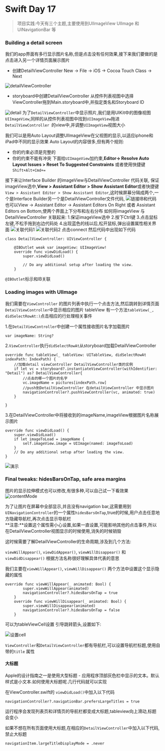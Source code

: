 # Swift Day 17
> 项目实践:今天有三个主题,主要使用到UIImageView UIImage 和 UINavigationBar 等

### Building a detail screen
我们的app界面有多行显示图片名称,但是点击没有任何效果,接下来我们要做的是点击进入另一个详情页面展示图片

* 创建DetailViewController
New -> File -> iOS -> Cocoa Touch Class -> Next

![detailViewController](images/project1_12.png)

* storyboard中创建DetailViewController
从控件列表视图中选择ViewController拖到Main.storyboard中,并指定类名和Storyboard ID

![detail](images/project1_13.png)
为了`DetailViewController`中显示照片,我们是用UIKit中的图像视图`UIImageView`,同样的从控件列表视图中找到`UIImageView`拖进`DetailViewController `的view中,并调整`UIImageView`视图大小

我们可以是用Auto Layout调整UIImageView在父视图的显示,以适应iphone和iPad中不同的显示效果
Auto Layout的内容很多,但有两个规则:

* 你的约束必须是完整的
* 你的约束不能有冲突
下面给`UIImageView`加约束,**Editor-> Resolve Auto Layout Issues > Reset To Suggested Constraints** 或者使用快捷键 `Shift+Alt+Cmd+=`

接下来让Interface Builder 的imageView与DetailViewController 代码关联,
保证imageView选中,**View > Assistant Editor > Show Assistant Editor**或者快捷键`View > Assistant Editor > Show Assistant Editor`,这时候屏幕分隔成两个,一个是Interface Builder另一个是DetailViewController文件代码,
![链接IB和代码](images/project1_14.png)
也可以View -> Assistant Editor -> Assistant Editors On Right 或者 Assistant Editors on Bottom,使两个界面上下分布和左右分布
如何将imageView 与DetailViewController 关联起来:
1.保证imageView选中
2.按下Ctrl键
3.点击鼠标左键,不松手拖到右边代码处
4.出现蓝色的线以后,松开鼠标,弹出设置属性相关界面
![关联代码1](images/project1_15.png)
![关联代码2](images/project1_16.png)
点击connect
然后代码中出现如下代码

```
class DetailViewController: UIViewController {

    @IBOutlet weak var imageView: UIImageView!
    override func viewDidLoad() {
        super.viewDidLoad()

        // Do any additional setup after loading the view.
    }
```
`@IBOutlet`标示和IB关联

### Loading images with UIImage
我们需要在`ViewController` 的图片列表中执行一个点击方法,然后跳转到详情页面`DetailViewController`中显示相应的图片
tableView 有一个方法`tableView(_, didSelectRowAt:)`点击相应的行处理相关事件

1.在`DetailViewController`中创建一个属性接收图片名字加载图片

```
var imageName: String?
```

2.`ViewController`执行`didSelectRowAt`从storyboard加载DetailViewController

```
override func tableView(_ tableView: UITableView, didSelectRowAt indexPath: IndexPath) {
    //加载detail viewController DetailViewController类的实例
    if let vc = storyboard?.instantiateViewController(withIdentifier: "Detail") as? DetailViewController{
        //点击的哪一个图片的名字
        vc.imageName = pictures[indexPath.row]
        //push到DetailViewController 在detailViewController 中显示图片
        navigationController?.pushViewController(vc, animated: true)
    }
    
}
```
3.在DetailViewController中将接收到的imageName,imageView根据图片名称展示图片

```
override func viewDidLoad() {
    super.viewDidLoad()
    if let imageToLoad = imageName {
        self.imageView.image = UIImage(named: imageToLoad)
    }
    // Do any additional setup after loading the view.
}
```
![演示](images/project1_1.gif)

### Final tweaks: hidesBarsOnTap, safe area margins
图片的显示拉伸模式也可以修改,有很多种,可以自己试一下看效果
![contentMode](images/project1_17.png)

为了让图片在屏幕中全部显示,并且没有navigation bar,这需要用到`UINavigationController`的一个属性`hidesBarsOnTap`,true的时候,用户点击任意地方隐藏导航栏,再次点击显示导航栏    
**注意:**设置这个属性需小心设置,如果一直设置,可能影响其他的点击事件,所以在DetailViewController视图显示的时候使用,消失的时候销毁

这时候需要了解DetailViewController的生命周期,涉及到几个方法:

`viewWillAppear()`, `viewDidAppear()`, `viewWillDisappear()` 和`viewDidDisappear()`
根据方法名称很好理解具体代表的意思

我们主要在`viewWillAppear()`, `viewWillDisappear()` 两个方法中设置这个显示隐藏的属性

```
override func viewWillAppear(_ animated: Bool) {
        super.viewWillAppear(animated)
        navigationController?.hidesBarsOnTap = true
    }
    override func viewWillDisappear(_ animated: Bool) {
        super.viewWillDisappear(animated)
        navigationController?.hidesBarsOnTap = false
    }
```

可以为tableViewCell设置 引导跳转箭头,设置如下:

![设置cell](images/project1_18.png)

`ViewController`和`DetailViewController`都有导航栏,可以设置导航栏标题,使用自带的`title` 属性

#### 大标题
Apple的设计指南之一是使用大型标题 - 应用程序顶部灰色栏中显示的文本。默认样式是小文本.如何使用大标题呢.几行代码就可以实现

在ViewController.swift的 `viewDidLoad()`中加入以下代码

```
navigationController?.navigationBar.prefersLargeTitles = true
```

运行程序会发现列表页和详情页的导航栏都变成大标题,tableview向上滑动,标题会变小

如果不想在所有页面使用大标题,在相应的`DetailViewController`中加入以下代码,禁止大标题

```
navigationItem.largeTitleDisplayMode = .never
```